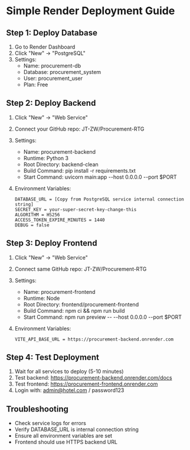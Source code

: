 # Simple Render Deployment Guide

## Step 1: Deploy Database

1. Go to Render Dashboard
2. Click "New" → "PostgreSQL"
3. Settings:
   - Name: procurement-db
   - Database: procurement_system
   - User: procurement_user
   - Plan: Free

## Step 2: Deploy Backend

1. Click "New" → "Web Service"
2. Connect your GitHub repo: JT-ZW/Procurement-RTG
3. Settings:

   - Name: procurement-backend
   - Runtime: Python 3
   - Root Directory: backend-clean
   - Build Command: pip install -r requirements.txt
   - Start Command: uvicorn main:app --host 0.0.0.0 --port $PORT

4. Environment Variables:
   ```
   DATABASE_URL = [Copy from PostgreSQL service internal connection string]
   SECRET_KEY = your-super-secret-key-change-this
   ALGORITHM = HS256
   ACCESS_TOKEN_EXPIRE_MINUTES = 1440
   DEBUG = false
   ```

## Step 3: Deploy Frontend

1. Click "New" → "Web Service"
2. Connect same GitHub repo: JT-ZW/Procurement-RTG
3. Settings:

   - Name: procurement-frontend
   - Runtime: Node
   - Root Directory: frontend/procurement-frontend
   - Build Command: npm ci && npm run build
   - Start Command: npm run preview -- --host 0.0.0.0 --port $PORT

4. Environment Variables:
   ```
   VITE_API_BASE_URL = https://procurement-backend.onrender.com
   ```

## Step 4: Test Deployment

1. Wait for all services to deploy (5-10 minutes)
2. Test backend: https://procurement-backend.onrender.com/docs
3. Test frontend: https://procurement-frontend.onrender.com
4. Login with: admin@hotel.com / password123

## Troubleshooting

- Check service logs for errors
- Verify DATABASE_URL is internal connection string
- Ensure all environment variables are set
- Frontend should use HTTPS backend URL

